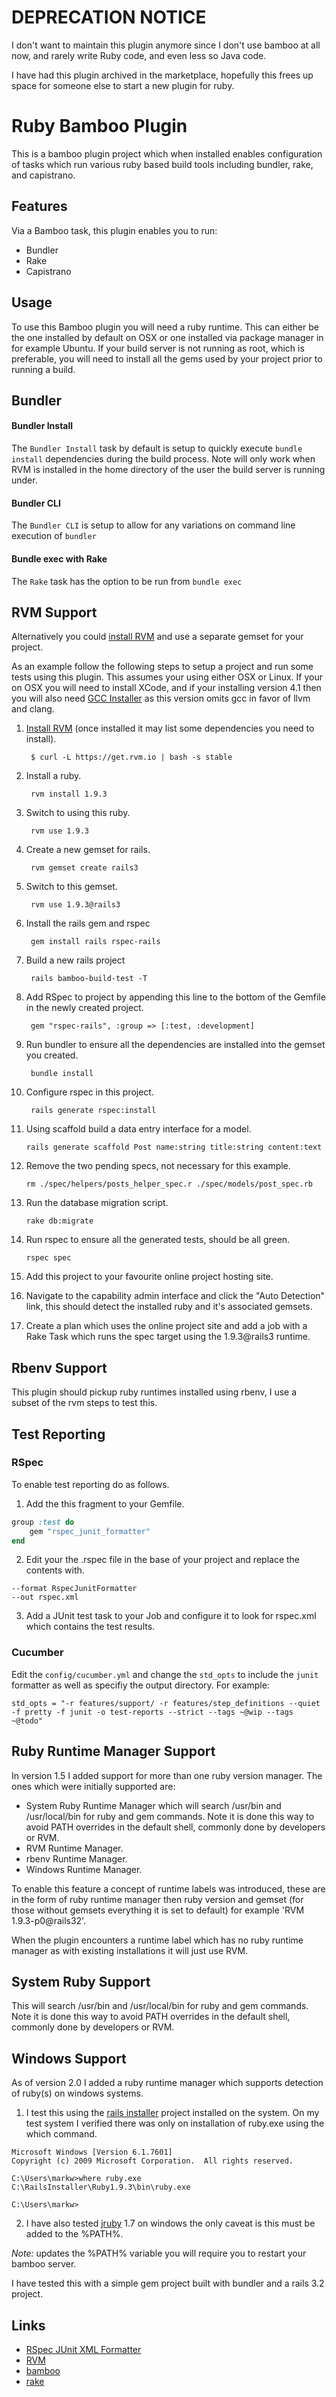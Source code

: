 # DEPRECATION NOTICE

I don't want to maintain this plugin anymore since I don't use bamboo at all now, and rarely write Ruby code, and even less so Java code.

I have had this plugin archived in the marketplace, hopefully this frees up space for someone else to start a new plugin for ruby.

# Ruby Bamboo Plugin

This is a bamboo plugin project which when installed enables configuration of tasks which run various ruby based build tools including bundler, rake, and capistrano.

## Features
Via a Bamboo task, this plugin enables you to run:
* Bundler
* Rake
* Capistrano

## Usage

To use this Bamboo plugin you will need a ruby runtime.  This can either be the one installed by default on OSX or one installed
via package manager in for example Ubuntu. If your build server is not running as root, which is preferable, you will need
to install all the gems used by your project prior to running a build.


## Bundler

#### Bundler Install
The `Bundler Install` task by default is setup to quickly execute `bundle install` dependencies during the build process. Note will only work when RVM is installed in the home directory of the user the build server is running under.

#### Bundler CLI
The `Bundler CLI` is setup to allow for any variations on command line execution of `bundler`

#### Bundle exec with Rake
The `Rake` task has the option to be run from `bundle exec`


## RVM Support

Alternatively you could [install RVM](http://rvm.io) and use a separate gemset for your project.

As an example follow the following steps to setup a project and run some tests using this plugin. This assumes your using
either OSX or Linux. If your on OSX you will need to install XCode, and if your installing version 4.1 then you will
also need [GCC Installer](https://github.com/kennethreitz/osx-gcc-installer/downloads) as this version omits gcc in favor
of llvm and clang.

1. [Install RVM](http://rvm.io)  (once installed it may list some dependencies you need to install).

        $ curl -L https://get.rvm.io | bash -s stable

2. Install a ruby.


        rvm install 1.9.3


3. Switch to using this ruby.


        rvm use 1.9.3


4. Create a new gemset for rails.


        rvm gemset create rails3


5. Switch to this gemset.


        rvm use 1.9.3@rails3


6. Install the rails gem and rspec


        gem install rails rspec-rails


7. Build a new rails project

        rails bamboo-build-test -T

8. Add RSpec to project by appending this line to the bottom of the Gemfile in the newly created project.

        gem "rspec-rails", :group => [:test, :development]

9. Run bundler to ensure all the dependencies are installed into the gemset you created.

        bundle install

9. Configure rspec in this project.

        rails generate rspec:install

10. Using scaffold build a data entry interface for a model.

        rails generate scaffold Post name:string title:string content:text

11. Remove the two pending specs, not necessary for this example.

        rm ./spec/helpers/posts_helper_spec.r ./spec/models/post_spec.rb

12. Run the database migration script.

        rake db:migrate

13. Run rspec to ensure all the generated tests, should be all green.

        rspec spec

14. Add this project to your favourite online project hosting site.
15. Navigate to the capability admin interface and click the "Auto Detection" link, this should detect the installed
ruby and it's associated gemsets.
16. Create a plan which uses the online project site and add a job with a Rake Task which runs the spec target using the 1.9.3@rails3 runtime.

## Rbenv Support

This plugin should pickup ruby runtimes installed using rbenv, I use a subset of the rvm steps to test this.

## Test Reporting

### RSpec
To enable test reporting do as follows.

1. Add the this fragment to your Gemfile.

```ruby
group :test do
	gem "rspec_junit_formatter"
end
```

2. Edit your the .rspec file in the base of your project and replace the contents with.

```
--format RspecJunitFormatter
--out rspec.xml
```

3. Add a JUnit test task to your Job and configure it to look for rspec.xml which contains the test results.

### Cucumber
Edit the `config/cucumber.yml` and change the `std_opts` to include the `junit` formatter as well as specifiy the output directory. For example:

```
std_opts = "-r features/support/ -r features/step_definitions --quiet -f pretty -f junit -o test-reports --strict --tags ~@wip --tags ~@todo"
```

## Ruby Runtime Manager Support

In version 1.5 I added support for more than one ruby version manager. The ones which were initially supported are:

* System Ruby Runtime Manager which will search /usr/bin and /usr/local/bin for ruby and gem commands. Note it is done this way to avoid PATH overrides in the default shell, commonly done by developers or RVM.
* RVM Runtime Manager.
* rbenv Runtime Manager.
* Windows Runtime Manager.

To enable this feature a concept of runtime labels was introduced, these are in the form of ruby runtime manager then ruby version and gemset (for those without gemsets everything it is set to default) for example 'RVM 1.9.3-p0@rails32'.

When the plugin encounters a runtime label which has no ruby runtime manager as with existing installations it will just use RVM.

## System Ruby Support

This will search /usr/bin and /usr/local/bin for ruby and gem commands. Note it is done this way to avoid PATH overrides in the default shell, commonly done by developers or RVM.

## Windows Support

As of version 2.0 I added a ruby runtime manager which supports detection of ruby(s) on windows systems.

1. I test this using the [rails installer](http://railsinstaller.org/) project installed on the system. On my test system I verified there was only on installation of ruby.exe using the which command.

```
Microsoft Windows [Version 6.1.7601]
Copyright (c) 2009 Microsoft Corporation.  All rights reserved.

C:\Users\markw>where ruby.exe
C:\RailsInstaller\Ruby1.9.3\bin\ruby.exe

C:\Users\markw>
```

2. I have also tested [jruby](http://jruby.org/) 1.7 on windows the only caveat is this must be added to the %PATH%.

*Note:* updates the %PATH% variable you will require you to restart your bamboo server.

I have tested this with a simple gem project built with bundler and a rails 3.2 project.

## Links

* [RSpec JUnit XML Formatter](https://github.com/sj26/rspec_junit_formatter)
* [RVM](http://rvm.io/)
* [bamboo](http://www.atlassian.com/software/bamboo/overview)
* [rake](http://martinfowler.com/articles/rake.html)
